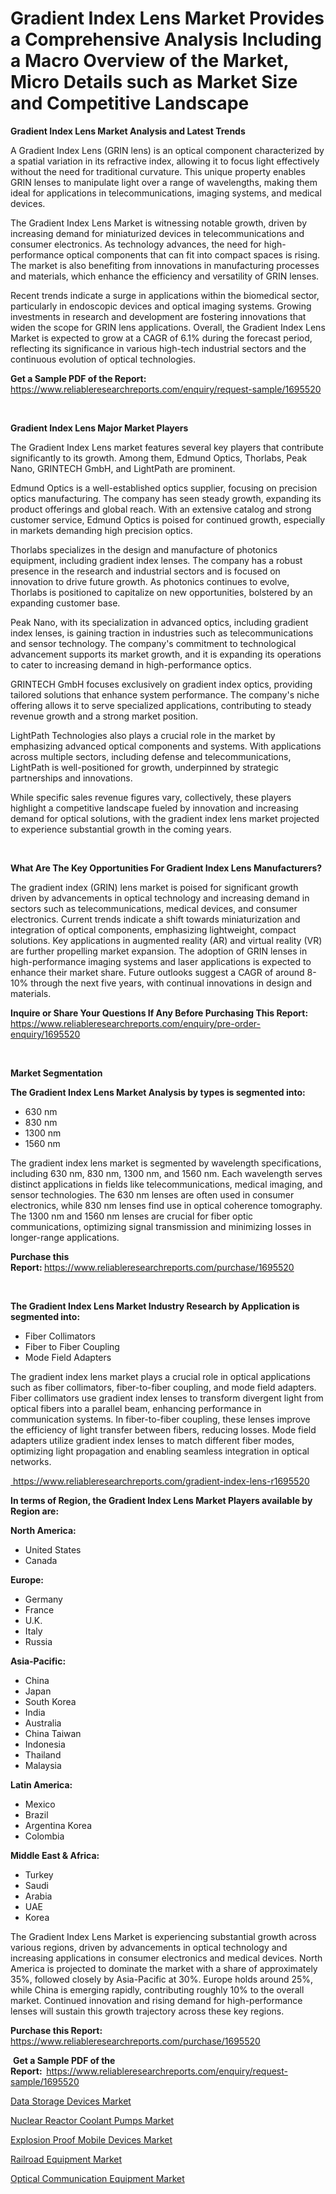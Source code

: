 <p><h1>Gradient Index Lens Market Provides a Comprehensive Analysis Including a Macro Overview of the Market, Micro Details such as Market Size and Competitive Landscape</h1></p><p><strong>Gradient Index Lens Market Analysis and Latest Trends</strong></p>
<p><p>A Gradient Index Lens (GRIN lens) is an optical component characterized by a spatial variation in its refractive index, allowing it to focus light effectively without the need for traditional curvature. This unique property enables GRIN lenses to manipulate light over a range of wavelengths, making them ideal for applications in telecommunications, imaging systems, and medical devices.</p><p>The Gradient Index Lens Market is witnessing notable growth, driven by increasing demand for miniaturized devices in telecommunications and consumer electronics. As technology advances, the need for high-performance optical components that can fit into compact spaces is rising. The market is also benefiting from innovations in manufacturing processes and materials, which enhance the efficiency and versatility of GRIN lenses.</p><p>Recent trends indicate a surge in applications within the biomedical sector, particularly in endoscopic devices and optical imaging systems. Growing investments in research and development are fostering innovations that widen the scope for GRIN lens applications. Overall, the Gradient Index Lens Market is expected to grow at a CAGR of 6.1% during the forecast period, reflecting its significance in various high-tech industrial sectors and the continuous evolution of optical technologies.</p></p>
<p><strong>Get a Sample PDF of the Report:&nbsp;</strong> <a href="https://www.reliableresearchreports.com/enquiry/request-sample/1695520?utm_campaign=1629&utm_medium=2&utm_source=Github&utm_content=ia&utm_term=19102024&utm_id=gradient-index-lens">https://www.reliableresearchreports.com/enquiry/request-sample/1695520</a></p>
<p>&nbsp;</p>
<p><strong>Gradient Index Lens Major Market Players</strong></p>
<p><p>The Gradient Index Lens market features several key players that contribute significantly to its growth. Among them, Edmund Optics, Thorlabs, Peak Nano, GRINTECH GmbH, and LightPath are prominent.</p><p>Edmund Optics is a well-established optics supplier, focusing on precision optics manufacturing. The company has seen steady growth, expanding its product offerings and global reach. With an extensive catalog and strong customer service, Edmund Optics is poised for continued growth, especially in markets demanding high precision optics.</p><p>Thorlabs specializes in the design and manufacture of photonics equipment, including gradient index lenses. The company has a robust presence in the research and industrial sectors and is focused on innovation to drive future growth. As photonics continues to evolve, Thorlabs is positioned to capitalize on new opportunities, bolstered by an expanding customer base.</p><p>Peak Nano, with its specialization in advanced optics, including gradient index lenses, is gaining traction in industries such as telecommunications and sensor technology. The company's commitment to technological advancement supports its market growth, and it is expanding its operations to cater to increasing demand in high-performance optics.</p><p>GRINTECH GmbH focuses exclusively on gradient index optics, providing tailored solutions that enhance system performance. The company's niche offering allows it to serve specialized applications, contributing to steady revenue growth and a strong market position.</p><p>LightPath Technologies also plays a crucial role in the market by emphasizing advanced optical components and systems. With applications across multiple sectors, including defense and telecommunications, LightPath is well-positioned for growth, underpinned by strategic partnerships and innovations.</p><p>While specific sales revenue figures vary, collectively, these players highlight a competitive landscape fueled by innovation and increasing demand for optical solutions, with the gradient index lens market projected to experience substantial growth in the coming years.</p></p>
<p>&nbsp;</p>
<p><strong>What Are The Key Opportunities For Gradient Index Lens Manufacturers?</strong></p>
<p><p>The gradient index (GRIN) lens market is poised for significant growth driven by advancements in optical technology and increasing demand in sectors such as telecommunications, medical devices, and consumer electronics. Current trends indicate a shift towards miniaturization and integration of optical components, emphasizing lightweight, compact solutions. Key applications in augmented reality (AR) and virtual reality (VR) are further propelling market expansion. The adoption of GRIN lenses in high-performance imaging systems and laser applications is expected to enhance their market share. Future outlooks suggest a CAGR of around 8-10% through the next five years, with continual innovations in design and materials.</p></p>
<p><strong>Inquire or Share Your Questions If Any Before Purchasing This Report:</strong> <a href="https://www.reliableresearchreports.com/enquiry/pre-order-enquiry/1695520?utm_campaign=1629&utm_medium=2&utm_source=Github&utm_content=ia&utm_term=19102024&utm_id=gradient-index-lens">https://www.reliableresearchreports.com/enquiry/pre-order-enquiry/1695520</a></p>
<p>&nbsp;</p>
<p><strong>Market Segmentation</strong></p>
<p><strong>The Gradient Index Lens Market Analysis by types is segmented into:</strong></p>
<p><ul><li>630 nm</li><li>830 nm</li><li>1300 nm</li><li>1560 nm</li></ul></p>
<p><p>The gradient index lens market is segmented by wavelength specifications, including 630 nm, 830 nm, 1300 nm, and 1560 nm. Each wavelength serves distinct applications in fields like telecommunications, medical imaging, and sensor technologies. The 630 nm lenses are often used in consumer electronics, while 830 nm lenses find use in optical coherence tomography. The 1300 nm and 1560 nm lenses are crucial for fiber optic communications, optimizing signal transmission and minimizing losses in longer-range applications.</p></p>
<p><strong>Purchase this Report:&nbsp;</strong><a href="https://www.reliableresearchreports.com/purchase/1695520?utm_campaign=1629&utm_medium=2&utm_source=Github&utm_content=ia&utm_term=19102024&utm_id=gradient-index-lens">https://www.reliableresearchreports.com/purchase/1695520</a></p>
<p>&nbsp;</p>
<p><strong>The Gradient Index Lens Market Industry Research by Application is segmented into:</strong></p>
<p><ul><li>Fiber Collimators</li><li>Fiber to Fiber Coupling</li><li>Mode Field Adapters</li></ul></p>
<p><p>The gradient index lens market plays a crucial role in optical applications such as fiber collimators, fiber-to-fiber coupling, and mode field adapters. Fiber collimators use gradient index lenses to transform divergent light from optical fibers into a parallel beam, enhancing performance in communication systems. In fiber-to-fiber coupling, these lenses improve the efficiency of light transfer between fibers, reducing losses. Mode field adapters utilize gradient index lenses to match different fiber modes, optimizing light propagation and enabling seamless integration in optical networks.</p></p>
<p><a href="https://www.reliableresearchreports.com/gradient-index-lens-r1695520?utm_campaign=1629&utm_medium=2&utm_source=Github&utm_content=ia&utm_term=19102024&utm_id=gradient-index-lens">&nbsp;https://www.reliableresearchreports.com/gradient-index-lens-r1695520</a></p>
<p><strong>In terms of Region, the Gradient Index Lens Market Players available by Region are:</strong></p>
<p>
    <p> <strong> North America: </strong>
        <ul>
            <li>United States</li>
            <li>Canada</li>
        </ul>
        </p> 
    <p> <strong> Europe: </strong>
        <ul>
            <li>Germany</li>
            <li>France</li>
            <li>U.K.</li>
            <li>Italy</li>
            <li>Russia</li>
        </ul>
        </p> 
    <p> <strong> Asia-Pacific: </strong>
        <ul>
            <li>China</li>
            <li>Japan</li>
            <li>South Korea</li>
            <li>India</li>
            <li>Australia</li>
            <li>China Taiwan</li>
            <li>Indonesia</li>
            <li>Thailand</li>
            <li>Malaysia</li>
        </ul>
        </p> 
    <p> <strong> Latin America: </strong>
        <ul>
            <li>Mexico</li>
            <li>Brazil</li>
            <li>Argentina Korea</li>
            <li>Colombia</li>
        </ul>
        </p> 
    <p> <strong> Middle East & Africa: </strong>
        <ul>
            <li>Turkey</li>
            <li>Saudi</li>
            <li>Arabia</li>
            <li>UAE</li>
            <li>Korea</li>
        </ul>
    </p>
    </p>
<p><p>The Gradient Index Lens Market is experiencing substantial growth across various regions, driven by advancements in optical technology and increasing applications in consumer electronics and medical devices. North America is projected to dominate the market with a share of approximately 35%, followed closely by Asia-Pacific at 30%. Europe holds around 25%, while China is emerging rapidly, contributing roughly 10% to the overall market. Continued innovation and rising demand for high-performance lenses will sustain this growth trajectory across these key regions.</p></p>
<p><strong>Purchase this Report: </strong><a href="https://www.reliableresearchreports.com/purchase/1695520?utm_campaign=1629&utm_medium=2&utm_source=Github&utm_content=ia&utm_term=19102024&utm_id=gradient-index-lens">https://www.reliableresearchreports.com/purchase/1695520</a></p>
<p>&nbsp;<strong>Get a Sample PDF of the Report:&nbsp;&nbsp;</strong><a href="https://www.reliableresearchreports.com/enquiry/request-sample/1695520?utm_campaign=1629&utm_medium=2&utm_source=Github&utm_content=ia&utm_term=19102024&utm_id=gradient-index-lens">https://www.reliableresearchreports.com/enquiry/request-sample/1695520</a></p>
<p><strong></strong></p>
<p><p><a href="https://www.linkedin.com/pulse/data-storage-devices-market-global-regional-analysis-focus-n2iec?utm_campaign=1629&utm_medium=2&utm_source=Github&utm_content=ia&utm_term=19102024&utm_id=gradient-index-lens">Data Storage Devices Market</a></p><p><a href="https://www.linkedin.com/pulse/exploring-nuclear-reactor-coolant-pumps-market-dynamics-revenue-zntcc?utm_campaign=1629&utm_medium=2&utm_source=Github&utm_content=ia&utm_term=19102024&utm_id=gradient-index-lens">Nuclear Reactor Coolant Pumps Market</a></p><p><a href="https://www.linkedin.com/pulse/competitive-intelligence-explosion-proof-mobile-devices-market-z3vmc?utm_campaign=1629&utm_medium=2&utm_source=Github&utm_content=ia&utm_term=19102024&utm_id=gradient-index-lens">Explosion Proof Mobile Devices Market</a></p><p><a href="https://www.linkedin.com/pulse/railroad-equipment-market-global-trends-forecast-2024-idvgc?utm_campaign=1629&utm_medium=2&utm_source=Github&utm_content=ia&utm_term=19102024&utm_id=gradient-index-lens">Railroad Equipment Market</a></p><p><a href="https://www.linkedin.com/pulse/in-depth-optical-communication-equipment-market-review-size-7fzec?utm_campaign=1629&utm_medium=2&utm_source=Github&utm_content=ia&utm_term=19102024&utm_id=gradient-index-lens">Optical Communication Equipment Market</a></p></p>